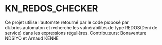 # KN_REDOS_CHECKER
Ce projet utilise l'automate retourné par le code proposé par dk.brics.automaton et recherche les vulnérabilités de type REDOS(Déni de service) dans les expressions régulières.
Contributeurs: Bonaventure NDSIYO et Arnaud KENNE

